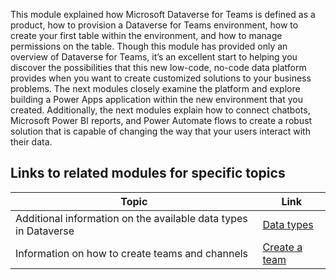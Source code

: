 This module explained how Microsoft Dataverse for Teams is defined as a product, how to provision a Dataverse for Teams environment, how to create your first table within the environment, and how to manage permissions on the table. Though this module has provided only an overview of Dataverse for Teams, it’s an excellent start to helping you discover the possibilities that this new low-code, no-code data platform provides when you want to create customized solutions to your business problems. The next modules closely examine the platform and explore building a Power Apps application within the new environment that you created. Additionally, the next modules explain how to connect chatbots, Microsoft Power BI reports, and Power Automate flows to create a robust solution that is capable of changing the way that your users interact with their data.

## Links to related modules for specific topics

| Topic                                                           | Link                                                                                                                      |
|-----------------------------------------------------------------|---------------------------------------------------------------------------------------------------------------------------|
| Additional information on the available data types in Dataverse | [Data types](/power-apps/maker/data-platform/types-of-fields/?azure-portal=true)                                            |
| Information on how to create teams and channels                                | [Create a team](/microsoftteams/get-started-with-teams-create-your-first-teams-and-channels?azure-portal=true#create-a-team) |
